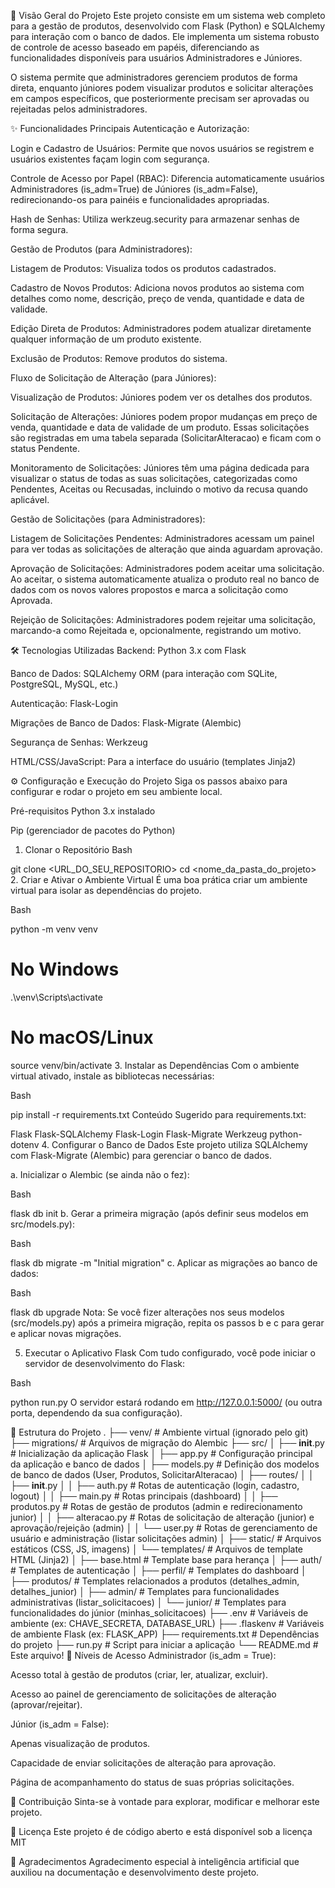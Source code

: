 🚀 Visão Geral do Projeto
Este projeto consiste em um sistema web completo para a gestão de produtos, desenvolvido com Flask (Python) e SQLAlchemy para interação com o banco de dados. Ele implementa um sistema robusto de controle de acesso baseado em papéis, diferenciando as funcionalidades disponíveis para usuários Administradores e Júniores.

O sistema permite que administradores gerenciem produtos de forma direta, enquanto júniores podem visualizar produtos e solicitar alterações em campos específicos, que posteriormente precisam ser aprovadas ou rejeitadas pelos administradores.

✨ Funcionalidades Principais
Autenticação e Autorização:

Login e Cadastro de Usuários: Permite que novos usuários se registrem e usuários existentes façam login com segurança.

Controle de Acesso por Papel (RBAC): Diferencia automaticamente usuários Administradores (is_adm=True) de Júniores (is_adm=False), redirecionando-os para painéis e funcionalidades apropriadas.

Hash de Senhas: Utiliza werkzeug.security para armazenar senhas de forma segura.

Gestão de Produtos (para Administradores):

Listagem de Produtos: Visualiza todos os produtos cadastrados.

Cadastro de Novos Produtos: Adiciona novos produtos ao sistema com detalhes como nome, descrição, preço de venda, quantidade e data de validade.

Edição Direta de Produtos: Administradores podem atualizar diretamente qualquer informação de um produto existente.

Exclusão de Produtos: Remove produtos do sistema.

Fluxo de Solicitação de Alteração (para Júniores):

Visualização de Produtos: Júniores podem ver os detalhes dos produtos.

Solicitação de Alterações: Júniores podem propor mudanças em preço de venda, quantidade e data de validade de um produto. Essas solicitações são registradas em uma tabela separada (SolicitarAlteracao) e ficam com o status Pendente.

Monitoramento de Solicitações: Júniores têm uma página dedicada para visualizar o status de todas as suas solicitações, categorizadas como Pendentes, Aceitas ou Recusadas, incluindo o motivo da recusa quando aplicável.

Gestão de Solicitações (para Administradores):

Listagem de Solicitações Pendentes: Administradores acessam um painel para ver todas as solicitações de alteração que ainda aguardam aprovação.

Aprovação de Solicitações: Administradores podem aceitar uma solicitação. Ao aceitar, o sistema automaticamente atualiza o produto real no banco de dados com os novos valores propostos e marca a solicitação como Aprovada.

Rejeição de Solicitações: Administradores podem rejeitar uma solicitação, marcando-a como Rejeitada e, opcionalmente, registrando um motivo.

🛠️ Tecnologias Utilizadas
Backend: Python 3.x com Flask

Banco de Dados: SQLAlchemy ORM (para interação com SQLite, PostgreSQL, MySQL, etc.)

Autenticação: Flask-Login

Migrações de Banco de Dados: Flask-Migrate (Alembic)

Segurança de Senhas: Werkzeug

HTML/CSS/JavaScript: Para a interface do usuário (templates Jinja2)

⚙️ Configuração e Execução do Projeto
Siga os passos abaixo para configurar e rodar o projeto em seu ambiente local.

Pré-requisitos
Python 3.x instalado

Pip (gerenciador de pacotes do Python)

1. Clonar o Repositório
Bash

git clone <URL_DO_SEU_REPOSITORIO>
cd <nome_da_pasta_do_projeto>
2. Criar e Ativar o Ambiente Virtual
É uma boa prática criar um ambiente virtual para isolar as dependências do projeto.

Bash

python -m venv venv
# No Windows
.\venv\Scripts\activate
# No macOS/Linux
source venv/bin/activate
3. Instalar as Dependências
Com o ambiente virtual ativado, instale as bibliotecas necessárias:

Bash

pip install -r requirements.txt
Conteúdo Sugerido para requirements.txt:

Flask
Flask-SQLAlchemy
Flask-Login
Flask-Migrate
Werkzeug
python-dotenv
4. Configurar o Banco de Dados
Este projeto utiliza SQLAlchemy com Flask-Migrate (Alembic) para gerenciar o banco de dados.

a. Inicializar o Alembic (se ainda não o fez):

Bash

flask db init
b. Gerar a primeira migração (após definir seus modelos em src/models.py):

Bash

flask db migrate -m "Initial migration"
c. Aplicar as migrações ao banco de dados:

Bash

flask db upgrade
Nota: Se você fizer alterações nos seus modelos (src/models.py) após a primeira migração, repita os passos b e c para gerar e aplicar novas migrações.

5. Executar o Aplicativo Flask
Com tudo configurado, você pode iniciar o servidor de desenvolvimento do Flask:

Bash

python run.py
O servidor estará rodando em http://127.0.0.1:5000/ (ou outra porta, dependendo da sua configuração).

📂 Estrutura do Projeto
.
├── venv/                   # Ambiente virtual (ignorado pelo git)
├── migrations/             # Arquivos de migração do Alembic
├── src/
│   ├── __init__.py         # Inicialização da aplicação Flask
│   ├── app.py              # Configuração principal da aplicação e banco de dados
│   ├── models.py           # Definição dos modelos de banco de dados (User, Produtos, SolicitarAlteracao)
│   ├── routes/
│   │   ├── __init__.py
│   │   ├── auth.py         # Rotas de autenticação (login, cadastro, logout)
│   │   ├── main.py         # Rotas principais (dashboard)
│   │   ├── produtos.py     # Rotas de gestão de produtos (admin e redirecionamento junior)
│   │   ├── alteracao.py    # Rotas de solicitação de alteração (junior) e aprovação/rejeição (admin)
│   │   └── user.py         # Rotas de gerenciamento de usuário e administração (listar solicitações admin)
│   ├── static/             # Arquivos estáticos (CSS, JS, imagens)
│   └── templates/          # Arquivos de template HTML (Jinja2)
│       ├── base.html       # Template base para herança
│       ├── auth/           # Templates de autenticação
│       ├── perfil/         # Templates do dashboard
│       ├── produtos/       # Templates relacionados a produtos (detalhes_admin, detalhes_junior)
│       ├── admin/          # Templates para funcionalidades administrativas (listar_solicitacoes)
│       └── junior/         # Templates para funcionalidades do júnior (minhas_solicitacoes)
├── .env                    # Variáveis de ambiente (ex: CHAVE_SECRETA, DATABASE_URL)
├── .flaskenv               # Variáveis de ambiente Flask (ex: FLASK_APP)
├── requirements.txt        # Dependências do projeto
├── run.py                  # Script para iniciar a aplicação
└── README.md               # Este arquivo!
👤 Níveis de Acesso
Administrador (is_adm = True):

Acesso total à gestão de produtos (criar, ler, atualizar, excluir).

Acesso ao painel de gerenciamento de solicitações de alteração (aprovar/rejeitar).

Júnior (is_adm = False):

Apenas visualização de produtos.

Capacidade de enviar solicitações de alteração para aprovação.

Página de acompanhamento do status de suas próprias solicitações.

🤝 Contribuição
Sinta-se à vontade para explorar, modificar e melhorar este projeto.

📄 Licença
Este projeto é de código aberto e está disponível sob a licença MIT

🙏 Agradecimentos
Agradecimento especial à inteligência artificial que auxiliou na documentação e desenvolvimento deste projeto.